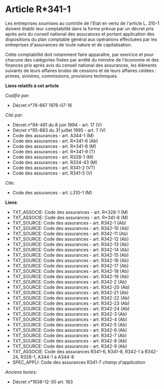 # Article R*341-1

Les entreprises soumises au contrôle de l'Etat en vertu de l'article L. 310-1 doivent établir leur comptabilité dans la forme
prévue par un décret pris après avis du conseil national des assurances et portant application des dispositions du plan
comptable général aux opérations effectuées par les entreprises d'assurances de toute nature et de capitalisation.

Cette comptabilité doit notamment faire apparaître, par exercice et pour chacune des catégories fixées par arrêté du ministre
de l'économie et des finances pris après avis du conseil national des assurances, les éléments suivants de leurs affaires
brutes de cessions et de leurs affaires cédées : primes, sinistres, commissions, provisions techniques.

**Liens relatifs à cet article**

_Codifié par_:

  - Décret n°76-667 1976-07-16

_Cité par_:

  - Décret n°94-481 du 8 juin 1994 - art. 17 (V)
  - Décret n°95-883 du 31 juillet 1995 - art. 7 (V)
  - Code des assurances - art. A344-1 (M)
  - Code des assurances - art. R*341-6 (Ab)
  - Code des assurances - art. R*341-8 (M)
  - Code des assurances - art. R*341-9 (T)
  - Code des assurances - art. R328-1 (M)
  - Code des assurances - art. R334-43 (M)
  - Code des assurances - art. R341-2 (VT)
  - Code des assurances - art. R341-5 (V)

_Cite_:

  - Code des assurances - art. L310-1 (M)

**Liens**:

  - TXT_ASSOCIE: Code des assurances - art. R*328-1 (M)
  - TXT_ASSOCIE: Code des assurances - art. R*341-8 (M)
  - TXT_SOURCE: Code des assurances - art. R342-1 (Ab)
  - TXT_SOURCE: Code des assurances - art. R342-10 (Ab)
  - TXT_SOURCE: Code des assurances - art. R342-11 (Ab)
  - TXT_SOURCE: Code des assurances - art. R342-12 (Ab)
  - TXT_SOURCE: Code des assurances - art. R342-13 (Ab)
  - TXT_SOURCE: Code des assurances - art. R342-14 (Ab)
  - TXT_SOURCE: Code des assurances - art. R342-15 (Ab)
  - TXT_SOURCE: Code des assurances - art. R342-16 (Ab)
  - TXT_SOURCE: Code des assurances - art. R342-17 (Ab)
  - TXT_SOURCE: Code des assurances - art. R342-18 (Ab)
  - TXT_SOURCE: Code des assurances - art. R342-19 (Ab)
  - TXT_SOURCE: Code des assurances - art. R342-2 (Ab)
  - TXT_SOURCE: Code des assurances - art. R342-20 (Ab)
  - TXT_SOURCE: Code des assurances - art. R342-21 (Ab)
  - TXT_SOURCE: Code des assurances - art. R342-22 (Ab)
  - TXT_SOURCE: Code des assurances - art. R342-23 (Ab)
  - TXT_SOURCE: Code des assurances - art. R342-24 (Ab)
  - TXT_SOURCE: Code des assurances - art. R342-3 (Ab)
  - TXT_SOURCE: Code des assurances - art. R342-4 (Ab)
  - TXT_SOURCE: Code des assurances - art. R342-5 (Ab)
  - TXT_SOURCE: Code des assurances - art. R342-6 (Ab)
  - TXT_SOURCE: Code des assurances - art. R342-7 (Ab)
  - TXT_SOURCE: Code des assurances - art. R342-8 (Ab)
  - TXT_SOURCE: Code des assurances - art. R342-9 (Ab)
  - TXT_ASSOCIE: Code des assurances R341-6, R341-8, R342-1 à R342-24, R328-1, A344-1 à A344-8
  - SPEC_APPLI: Code des assurances R341-7 *champ d'application*

_Anciens textes_:

  - Décret n°1938-12-30 art. 183
